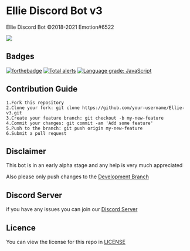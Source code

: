 # Ellie Discord Bot v3

Ellie Discord Bot ©2018-2021 Emotion#6522

![](https://cdn.discordapp.com/attachments/765441543100170271/834718348822577163/409518_CN78ZWFg.png)

## Badges

[![forthebadge](https://forthebadge.com/images/badges/built-with-love.svg)](https://forthebadge.com)
[![Total alerts](https://img.shields.io/lgtm/alerts/g/EmotionChild/Ellie-v3.svg?logo=lgtm&logoWidth=18)](https://lgtm.com/projects/g/EmotionChild/Ellie-v3/alerts/) [![Language grade: JavaScript](https://img.shields.io/lgtm/grade/javascript/g/EmotionChild/Ellie-v3.svg?logo=lgtm&logoWidth=18)](https://lgtm.com/projects/g/EmotionChild/Ellie-v3/context:javascript)

## Contribution Guide

```
1.Fork this repository
2.Clone your fork: git clone https://github.com/your-username/Ellie-v3.git
3.Create your feature branch: git checkout -b my-new-feature
4.Commit your changes: git commit -am 'Add some feature'
5.Push to the branch: git push origin my-new-feature
6.Submit a pull request
```

## Disclaimer

This bot is in an early alpha stage and any help is very much appreciated

Also please only push changes to the [Development Branch](https://github.com/EmotionChild/Ellie-v3/tree/development)

## Discord Server

if you have any issues you can join our [Discord Server](https://discord.gg/SVQVzJq)

## Licence

You can view the license for this repo in [LICENSE](LICENSE)
